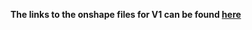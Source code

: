 **The links to the onshape files for V1 can be found [here](https://cad.onshape.com/documents/87bdda77ba0fbca39c454037/v/a4ae44e610f372b25334a85c/e/3fc98197e5f49812d391b3cd)**